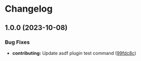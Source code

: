 # Changelog

## 1.0.0 (2023-10-08)


### Bug Fixes

* **contributing:** Update asdf plugin test command ([99fdc8c](https://github.com/rconjoe/asdf-mods/commit/99fdc8c4f089d709bf460bd622c4d27b1f245c6b))
